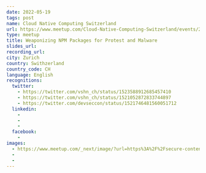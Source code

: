 ```yaml
---
date: 2022-05-19
tags: post
name: Cloud Native Computing Switzerland
url: https://www.meetup.com/Cloud-Native-Computing-Switzerland/events/285144342/
type: meetup
title: Weaponizing NPM Packages for Protest and Malware
slides_url:
recording_url:
city: Zurich
country: Swithzerland
country_code: CH
language: English
recognitions:
  twitter:
    - https://twitter.com/vshn_ch/status/1523588912685457410
    - https://twitter.com/vshn_ch/status/1521052872833744897
    - https://twitter.com/devseccon/status/1521746481560051712
  linkedin:
    - 
    - 
    - 
  facebook:
    - 
images:
  - https://www.meetup.com/_next/image/?url=https%3A%2F%2Fsecure-content.meetupstatic.com%2Fimages%2Fclassic-events%2F503238652%2F676x380.webp&w=3840&q=75
  - 
  - 
---
```

